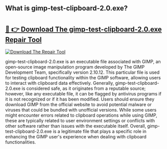 ## What is gimp-test-clipboard-2.0.exe? 

# <h2><a href="https://exedetect.com/download.php?gimp-test-clipboard-2.0.exe">🔗 👉 Download The gimp-test-clipboard-2.0.exe Repair Tool</a></h2>

[![Download The Repair Tool](https://exedetect.com/download-button.jpg)](https://exedetect.com/download.php?gimp-test-clipboard-2.0.exe)

gimp-test-clipboard-2.0.exe is an executable file associated with GIMP, an open-source image manipulation program developed by The GIMP Development Team, specifically version 2.10.12. This particular file is used for testing clipboard functionality within the GIMP software, allowing users to interact with clipboard data effectively. Generally, gimp-test-clipboard-2.0.exe is considered safe, as it originates from a reputable source; however, like any executable file, it can be flagged by antivirus programs if it is not recognized or if it has been modified. Users should ensure they download GIMP from the official website to avoid potential malware or viruses that could be bundled with unofficial versions. While some users might encounter errors related to clipboard operations while using GIMP, these are typically related to user environment settings or conflicts with other software rather than issues with the executable itself. Overall, gimp-test-clipboard-2.0.exe is a legitimate file that plays a specific role in enhancing the GIMP user's experience when dealing with clipboard functionalities.